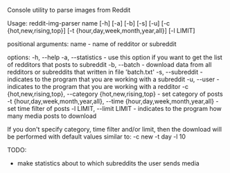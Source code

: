 Console utility to parse images from Reddit

Usage: reddit-img-parser name [-h] [-a] [-b] [-s] [-u]
                              [-c {hot,new,rising,top}]
                              [-t {hour,day,week,month,year,all}] 
                              [-l LIMIT]

positional arguments:
  name - name of redditor or subreddit

options:
  -h, --help
  -a, --statistics - use this option if you want to get the list of redditors that posts to subreddit
  -b, --batch  - download data from all redditors or subreddits that written in file 'batch.txt'
  -s, --subreddit - indicates to the program that you are working with a subreddit
  -u, --user - indicates to the program that you are working with a redditor
  -c {hot,new,rising,top}, --category {hot,new,rising,top} - set category of posts
  -t {hour,day,week,month,year,all}, --time {hour,day,week,month,year,all} - set time filter of posts
  -l LIMIT, --limit LIMIT - indicates to the program how many media posts to download

If you don't specify category, time filter and/or limit, then the download will be performed with default values similar to: -c new -t day -l 10


TODO:
- make statistics about to which subreddits the user sends media


